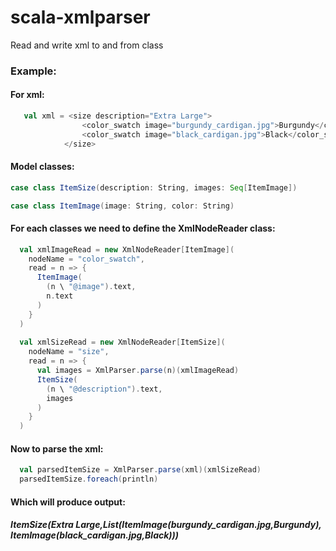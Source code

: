 # scala-xmlparser
Read and write xml to and from class

### Example: 
#### For xml:
```scala
   val xml = <size description="Extra Large">
                <color_swatch image="burgundy_cardigan.jpg">Burgundy</color_swatch>
                <color_swatch image="black_cardigan.jpg">Black</color_swatch>
            </size>
```
#### Model classes:
```scala  
case class ItemSize(description: String, images: Seq[ItemImage])

case class ItemImage(image: String, color: String)
```
#### For each classes we need to define the XmlNodeReader class:
```scala
  val xmlImageRead = new XmlNodeReader[ItemImage](
    nodeName = "color_swatch",
    read = n => {
      ItemImage(
        (n \ "@image").text,
        n.text
      )
    }
  )
  
  val xmlSizeRead = new XmlNodeReader[ItemSize](
    nodeName = "size",
    read = n => {
      val images = XmlParser.parse(n)(xmlImageRead)
      ItemSize(
        (n \ "@description").text,
        images
      )
    }
  )
```  
#### Now to parse the xml:
```scala
  val parsedItemSize = XmlParser.parse(xml)(xmlSizeRead)
  parsedItemSize.foreach(println)
```  
#### Which will produce output:
##### ItemSize(Extra Large,List(ItemImage(burgundy_cardigan.jpg,Burgundy), ItemImage(black_cardigan.jpg,Black)))
